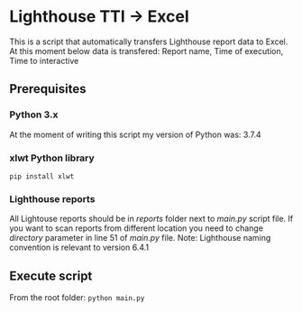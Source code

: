# Lighthouse TTI -> Excel
This is a script that automatically transfers Lighthouse report data to Excel. At this moment below data is transfered:
Report name, Time of execution, Time to interactive

## Prerequisites
### Python 3.x
At the moment of writing this script my version of Python was: 3.7.4

### xlwt Python library
`pip install xlwt`

### Lighthouse reports
All Lightouse reports should be in *reports* folder next to *main.py* script file. If you want to scan reports from different location you need to change *directory* parameter in line 51 of *main.py* file.
Note: Lighthouse naming convention is relevant to version 6.4.1

## Execute script
From the root folder:
`python main.py`